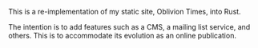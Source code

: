 This is a re-implementation of my static site, Oblivion Times, into Rust.

The intention is to add features such as a CMS, a mailing list service, and others. This is to accommodate its evolution as an online publication.
